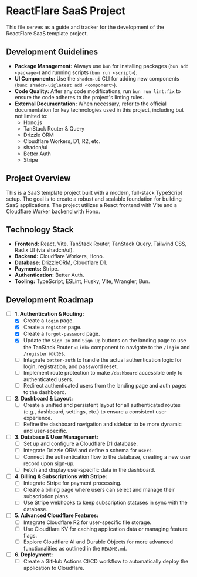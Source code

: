 # ReactFlare SaaS Project

This file serves as a guide and tracker for the development of the ReactFlare SaaS template project.

## Development Guidelines

- **Package Management:** Always use `bun` for installing packages (`bun add <package>`) and running scripts (`bun run <script>`).
- **UI Components:** Use the `shadcn-ui` CLI for adding new components (`bunx shadcn-ui@latest add <component>`).
- **Code Quality:** After any code modifications, run `bun run lint:fix` to ensure the code adheres to the project's linting rules.
- **External Documentation:** When necessary, refer to the official documentation for key technologies used in this project, including but not limited to:
    - Hono.js
    - TanStack Router & Query
    - Drizzle ORM
    - Cloudflare Workers, D1, R2, etc.
    - shadcn/ui
    - Better Auth
    - Stripe

## Project Overview

This is a SaaS template project built with a modern, full-stack TypeScript setup. The goal is to create a robust and scalable foundation for building SaaS applications. The project utilizes a React frontend with Vite and a Cloudflare Worker backend with Hono.

## Technology Stack

- **Frontend:** React, Vite, TanStack Router, TanStack Query, Tailwind CSS, Radix UI (via shadcn/ui).
- **Backend:** Cloudflare Workers, Hono.
- **Database:** DrizzleORM, Cloudflare D1.
- **Payments:** Stripe.
- **Authentication:** Better Auth.
- **Tooling:** TypeScript, ESLint, Husky, Vite, Wrangler, Bun.

## Development Roadmap

- [ ] **1. Authentication & Routing:**
    - [x] Create a `login` page.
    - [x] Create a `register` page.
    - [x] Create a `forgot-password` page.
    - [x] Update the `Sign In` and `Sign Up` buttons on the landing page to use the TanStack Router `<Link>` component to navigate to the `/login` and `/register` routes.
    - [ ] Integrate `better-auth` to handle the actual authentication logic for login, registration, and password reset.
    - [ ] Implement route protection to make `/dashboard` accessible only to authenticated users.
    - [ ] Redirect authenticated users from the landing page and auth pages to the dashboard.

- [ ] **2. Dashboard & Layout:**
    - [ ] Create a unified and persistent layout for all authenticated routes (e.g., dashboard, settings, etc.) to ensure a consistent user experience.
    - [ ] Refine the dashboard navigation and sidebar to be more dynamic and user-specific.

- [ ] **3. Database & User Management:**
    - [ ] Set up and configure a Cloudflare D1 database.
    - [ ] Integrate Drizzle ORM and define a schema for `users`.
    - [ ] Connect the authentication flow to the database, creating a new user record upon sign-up.
    - [ ] Fetch and display user-specific data in the dashboard.

- [ ] **4. Billing & Subscriptions with Stripe:**
    - [ ] Integrate Stripe for payment processing.
    - [ ] Create a billing page where users can select and manage their subscription plans.
    - [ ] Use Stripe webhooks to keep subscription statuses in sync with the database.

- [ ] **5. Advanced Cloudflare Features:**
    - [ ] Integrate Cloudflare R2 for user-specific file storage.
    - [ ] Use Cloudflare KV for caching application data or managing feature flags.
    - [ ] Explore Cloudflare AI and Durable Objects for more advanced functionalities as outlined in the `README.md`.

- [ ] **6. Deployment:**
    - [ ] Create a GitHub Actions CI/CD workflow to automatically deploy the application to Cloudflare.
